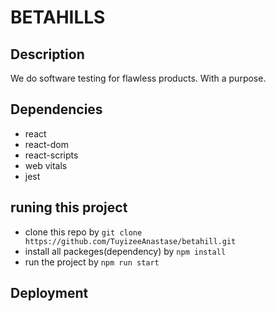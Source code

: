 # BETAHILLS

## Description

 We do software testing for flawless products. With a purpose. 

## Dependencies

 - react
 - react-dom
 - react-scripts
 - web vitals
 - jest

## runing this project

 - clone this repo by `git clone https://github.com/TuyizeeAnastase/betahill.git`
 - install all packeges(dependency) by `npm install`
 - run the project by `npm run start`

## Deployment
